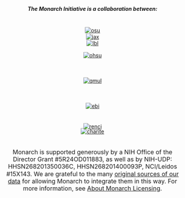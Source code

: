 <div class="home-page-section partners-section">

##### The **Monarch Initiative** is a collaboration between:
<br>
<div class="collab-wrapper">
    <div class="row">
        <div class="col-sm-4 offset-xl-3 col-xl-2 collab">
            <a href="https:oregonstate.edu/" target="__blank">
              <img src="../../assets/img/osu.png" alt="osu">
            </a>
        </div>
        <div class="col-sm-4 col-xl-2 collab">
            <a href="https://www.jax.org/" target="__blank">
                <img src="../../assets/img/jackson.png" alt="jax">
            </a>
        </div>
        <div class="col-sm-4 col-xl-2 collab">
            <a href="https://www.lbl.gov/" target="__blank">
                <img src="../../assets/img/lbnl.jpeg" alt="lbl">
            </a>
        </div>
    </div>
    <div class="row">
        <div class="col-sm-4 offset-xl-3 col-xl-2 collab">
           <a href="https://www.ohsu.edu/" target="__blank">
                <img src="../../assets/img/ohsu.jpg" alt="ohsu">
           </a>
        </div>
        <div class="col-sm-4 col-xl-2 collab">
            <a href="http://www.smd.qmul.ac.uk" target="__blank">
                <img src="../../assets/img/qmul.png" alt="qmul">
            </a> 
        </div>
        <div class="col-sm-4 col-xl-2 collab">
            <a href="https://www.ebi.ac.uk/" target="__blank">
               <img src="../../assets/img/ebi.png" alt="ebi">
            </a>
        </div>     
    </div>
    <div class="row">
        <div class="col-sm-4 offset-xl-4 col-xl-2 collab">
           <a href="https://www.charite.de/en/" target="__blank">
                <img src="../../assets/img/charite.png" alt="charite">
            </a>
        </div>
        <div class=" col-sm-4 col-xl-2 collab">
            <a href="https://renci.org/" target="__blank">
                <img src="../../assets/img/renci.png" alt="renci">
            </a>
        </div>
    </div>
</div>
<p>
Monarch is supported generously by a NIH Office of the Director Grant #5R24OD011883, as well as by NIH-UDP: 
HHSN268201350036C, HHSN268201400093P, NCI/Leidos #15X143. We are grateful to the many 
<a href="/about/data-sources">original sources of our data</a> for allowing Monarch to integrate them in this way. 
For more information, see <a href="/about/licensing">About Monarch Licensing</a>.
</p>
</div>


<style lang="scss">
@import "~@/style/variables";
@import "~@/style/home-page";

div.partners-section {
  padding: 15px 15px;
  background: $home-section-light-bg;
  text-align: center;

  .collab-wrapper {
  
    .collab img {
      max-width: 200px;
    }
  
    .row:last-child {
        margin-bottom: 50px;     
        margin-top: 50px;
        .collab:last-child {
            margin-top:-30px;
        }
    }
    
    .row:nth-child(2) .collab:nth-child(2), .row:nth-child(2) .collab:last-child  {
        margin-top: 50px;
    }
    
    .row:nth-child(2) .collab:first-child  {
        margin-top: 15px;
        max-height: 150px;
    }
    
   }
    
  p {
    text-align: center;
    font-size: 1rem;
    line-height: 1.2rem;
  }
}
</style>
